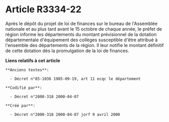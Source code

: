 # Article R3334-22

Après le dépôt du projet de loi de finances sur le bureau de l'Assemblée nationale et au plus tard avant le 15 octobre de
chaque année, le préfet de région informe les départements du montant prévisionnel de la dotation départementale d'équipement
des collèges susceptible d'être attribué à l'ensemble des départements de la région. Il leur notifie le montant définitif de
cette dotation dès la promulgation de la loi de finances.

**Liens relatifs à cet article**

	**Anciens textes**:

	  - Décret n°85-1036 1985-09-19, art 11 ecqc le département

	**Codifié par**:

	  - Décret n°2000-318 2000-04-07

	**Créé par**:

	  - Décret n°2000-318 2000-04-07 jorf 9 avril 2000
